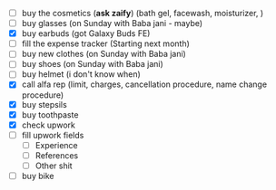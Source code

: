 - [ ] buy the cosmetics (**ask zaify**) (bath gel, facewash, moisturizer, )
- [ ] buy glasses (on Sunday with Baba jani - maybe)
- [x] buy earbuds (got Galaxy Buds FE)
- [ ] fill the expense tracker (Starting next month)
- [ ] buy new clothes (on Sunday with Baba jani)
- [ ] buy shoes (on Sunday with Baba jani)
- [ ] buy helmet (i don't know when)
- [x] call alfa rep (limit, charges, cancellation procedure, name change procedure)
- [x] buy stepsils 
- [x] buy toothpaste
- [x] check upwork
- [ ] fill upwork fields
	- [ ] Experience
	- [ ] References
	- [ ] Other shit
- [ ] buy bike
